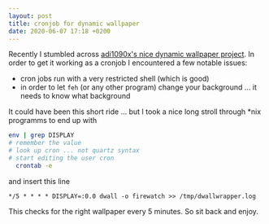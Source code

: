 ```yaml
---
layout: post
title: cronjob for dynamic wallpaper
date: 2020-06-07 17:18 +0200
---
```

Recently I stumbled across [adi1090x's nice dynamic wallpaper project](https://github.com/adi1090x/dynamic-wallpaper).
In order to get it working as a cronjob I encountered a few notable issues:

* cron jobs run with a very restricted shell (which is good)
* in order to let `feh` (or any other program) change your background ... it needs to know what background

It could have been this short ride ... but I took a nice long stroll through *nix programms to end up with
 
``` bash
env | grep DISPLAY
# remember the value
# look up cron ... not quartz syntax
# start editing the user cron  
  crontab -e
```
and insert this line

``` 
*/5 * * * * DISPLAY=:0.0 dwall -o firewatch >> /tmp/dwallwrapper.log
```

This checks for the right wallpaper every 5 minutes.
So sit back and enjoy.
